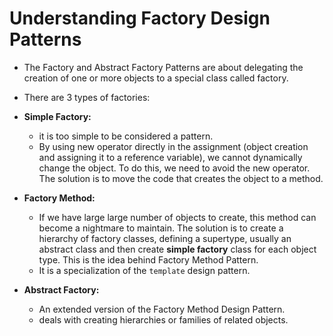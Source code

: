 # Understanding Factory Design Patterns

- The Factory and Abstract Factory Patterns are about delegating the creation of one or more objects to a special class called factory.

- There are 3 types of factories:

- **Simple Factory:**

  - it is too simple to be considered a pattern.
  - By using new operator directly in the assignment (object creation and assigning it to a reference variable), we cannot dynamically change the object. To do this, we need to avoid the new operator. The solution is to move the code that creates the object to a method.

- **Factory Method:**

  - If we have large large number of objects to create, this method can become a nightmare to maintain. The solution is to create a hierarchy of factory classes, defining a supertype, usually an abstract class and then create **simple factory** class for each object type. This is the idea behind Factory Method Pattern.
  - It is a specialization of the `template` design pattern.

- **Abstract Factory:**

  - An extended version of the Factory Method Design Pattern.
  - deals with creating hierarchies or families of related objects.
